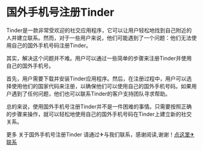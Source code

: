 # 国外手机号注册Tinder

Tinder是一款非常受欢迎的社交应用程序，它可以让用户轻松地找到自己附近的人并建立联系。然而，对于一些用户来说，他们可能遇到了一个问题：他们无法使用自己的国外手机号码注册Tinder。

其实，解决这个问题并不难。用户可以通过一些简单的步骤来注册Tinder并使用自己的国外手机号。

首先，用户需要下载并安装Tinder应用程序。然后，在注册过程中，用户可以选择使用他们的国家代码来注册，以确保他们可以使用自己的国外手机号码。如果用户遇到了任何问题，他们也可以联系Tinder的客户支持团队寻求帮助。

总的来说，使用国外手机号注册Tinder并不是一件困难的事情。只需要按照正确的步骤来操作，就可以轻松地使用自己的国外手机号码在Tinder上建立新的社交关系。

更多 关于国外手机号注册Tinder 请通过✈与我们联系，感谢阅读,谢谢！[点这里✈联系](https://ss.k02.cc)